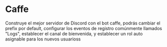 # Caffe
Construye el mejor servidor de Discord con el bot caffe, podrás cambiar el prefix por default, configurar los eventos de registro comúnmente llamados "Logs", establecer el canal de bienvenida, y establecer un rol auto asignable para los nuevos usuarioss